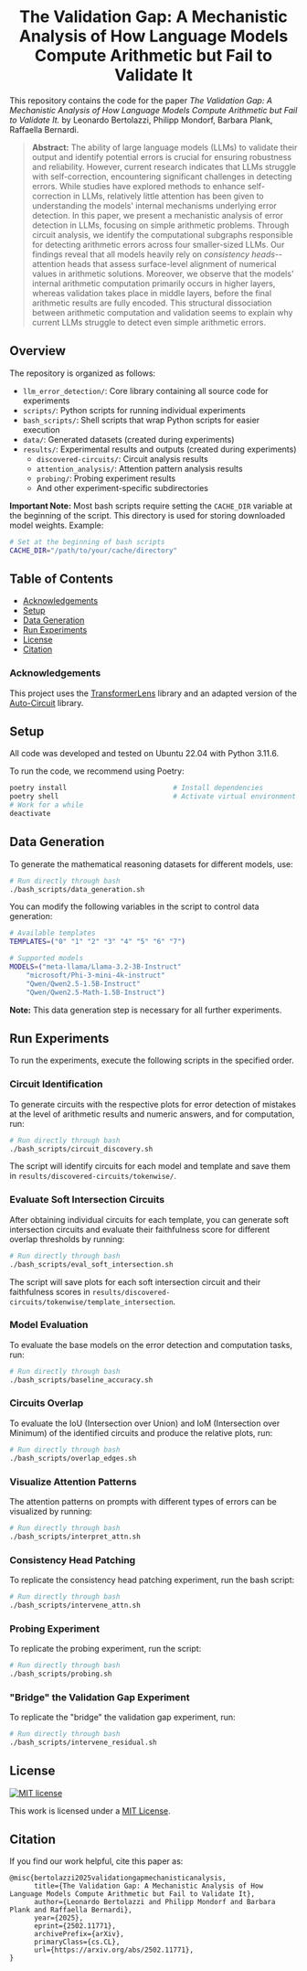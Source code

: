 <h1 align="center">The Validation Gap: A Mechanistic Analysis of How Language Models Compute Arithmetic but Fail to Validate It</h1>

This repository contains the code for the paper *The Validation Gap: A Mechanistic Analysis of How Language Models Compute Arithmetic but Fail to Validate It.* by Leonardo Bertolazzi, Philipp Mondorf, Barbara Plank, Raffaella Bernardi.

> **Abstract:** The ability of large language models (LLMs) to validate their output and identify potential errors is crucial for ensuring robustness and reliability. However, current research indicates that LLMs struggle with self-correction, encountering significant challenges in detecting errors. While studies have explored methods to enhance self-correction in LLMs, relatively little attention has been given to understanding the models' internal mechanisms underlying error detection. In this paper, we present a mechanistic analysis of error detection in LLMs, focusing on simple arithmetic problems. Through circuit analysis, we identify the computational subgraphs responsible for detecting arithmetic errors across four smaller-sized LLMs. Our findings reveal that all models heavily rely on *consistency heads*--attention heads that assess surface-level alignment of numerical values in arithmetic solutions. Moreover, we observe that the models' internal arithmetic computation primarily occurs in higher layers, whereas validation takes place in middle layers, before the final arithmetic results are fully encoded. This structural dissociation between arithmetic computation and validation seems to explain why current LLMs struggle to detect even simple arithmetic errors.

## Overview

The repository is organized as follows:

- `llm_error_detection/`: Core library containing all source code for experiments
- `scripts/`: Python scripts for running individual experiments
- `bash_scripts/`: Shell scripts that wrap Python scripts for easier execution
- `data/`: Generated datasets (created during experiments)
- `results/`: Experimental results and outputs (created during experiments)
  - `discovered-circuits/`: Circuit analysis results
  - `attention_analysis/`: Attention pattern analysis results
  - `probing/`: Probing experiment results
  - And other experiment-specific subdirectories

**Important Note:** Most bash scripts require setting the `CACHE_DIR` variable at the beginning of the script. This directory is used for storing downloaded model weights. Example:

```bash
# Set at the beginning of bash scripts
CACHE_DIR="/path/to/your/cache/directory"
```

## Table of Contents
- [Acknowledgements](#acknowledgements)
- [Setup](#setup)
- [Data Generation](#data-generation)
- [Run Experiments](#run-experiments)
- [License](#license)
- [Citation](#citation)

### Acknowledgements

This project uses the [TransformerLens](https://github.com/TransformerLensOrg/TransformerLens) library and an adapted version of the [Auto-Circuit](https://github.com/PMMon/auto-circuit) library.

## Setup
All code was developed and tested on Ubuntu 22.04 with Python 3.11.6.

To run the code, we recommend using Poetry:
```bash
poetry install                          # Install dependencies
poetry shell                            # Activate virtual environment
# Work for a while
deactivate
```

## Data Generation
To generate the mathematical reasoning datasets for different models, use:

```bash
# Run directly through bash
./bash_scripts/data_generation.sh
```

You can modify the following variables in the script to control data generation:

```bash
# Available templates
TEMPLATES=("0" "1" "2" "3" "4" "5" "6" "7")

# Supported models
MODELS=("meta-llama/Llama-3.2-3B-Instruct" 
    "microsoft/Phi-3-mini-4k-instruct" 
    "Qwen/Qwen2.5-1.5B-Instruct" 
    "Qwen/Qwen2.5-Math-1.5B-Instruct")
```

**Note:** This data generation step is necessary for all further experiments.

## Run Experiments

To run the experiments, execute the following scripts in the specified order.

### Circuit Identification
To generate circuits with the respective plots for error detection of mistakes at the level of arithmetic results and numeric answers, and for computation, run:

```bash
# Run directly through bash
./bash_scripts/circuit_discovery.sh
```

The script will identify circuits for each model and template and save them in `results/discovered-circuits/tokenwise/`.
### Evaluate Soft Intersection Circuits

After obtaining individual circuits for each template, you can generate soft intersection circuits and evaluate their faithfulness score for different overlap thresholds by running:

```bash
# Run directly through bash
./bash_scripts/eval_soft_intersection.sh
```

The script will save plots for each soft intersection circuit and their faithfulness scores in `results/discovered-circuits/tokenwise/template_intersection`.

### Model Evaluation
To evaluate the base models on the error detection and computation tasks, run:

```bash
# Run directly through bash
./bash_scripts/baseline_accuracy.sh
```

### Circuits Overlap
To evaluate the IoU (Intersection over Union) and IoM (Intersection over Minimum) of the identified circuits and produce the relative plots, run:

```bash
# Run directly through bash
./bash_scripts/overlap_edges.sh
```

### Visualize Attention Patterns
The attention patterns on prompts with different types of errors can be visualized by running:

```bash
# Run directly through bash
./bash_scripts/interpret_attn.sh
```

### Consistency Head Patching
To replicate the consistency head patching experiment, run the bash script:

```bash
# Run directly through bash
./bash_scripts/intervene_attn.sh
```

### Probing Experiment
To replicate the probing experiment, run the script:

```bash
# Run directly through bash
./bash_scripts/probing.sh
```

### "Bridge" the Validation Gap Experiment
To replicate the "bridge" the validation gap experiment, run:

```bash
# Run directly through bash
./bash_scripts/intervene_residual.sh
```

## License
[![MIT license](https://img.shields.io/badge/License-MIT-green.svg)](https://pmmon.mit-license.org/)

This work is licensed under a [MIT License](https://pmmon.mit-license.org/).

## Citation

If you find our work helpful, cite this paper as:
```
@misc{bertolazzi2025validationgapmechanisticanalysis,
      title={The Validation Gap: A Mechanistic Analysis of How Language Models Compute Arithmetic but Fail to Validate It}, 
      author={Leonardo Bertolazzi and Philipp Mondorf and Barbara Plank and Raffaella Bernardi},
      year={2025},
      eprint={2502.11771},
      archivePrefix={arXiv},
      primaryClass={cs.CL},
      url={https://arxiv.org/abs/2502.11771}, 
}
```
